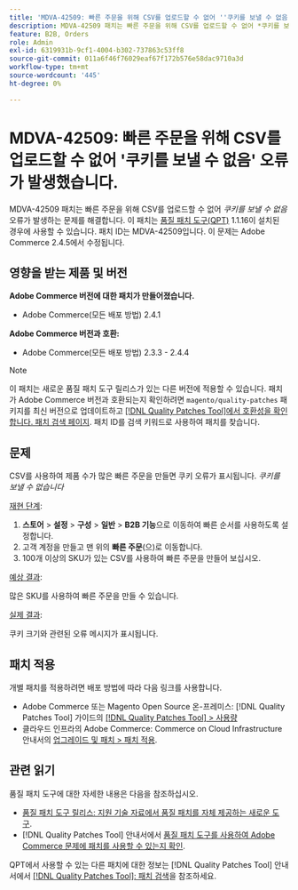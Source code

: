 ```yaml
---
title: 'MDVA-42509: 빠른 주문을 위해 CSV를 업로드할 수 없어 ''쿠키를 보낼 수 없음'' 오류가 발생했습니다.'
description: MDVA-42509 패치는 빠른 주문을 위해 CSV를 업로드할 수 없어 *쿠키를 보낼 수 없음* 오류가 발생하는 문제를 해결합니다. 이 패치는 [Quality Patches Tool (QPT)](https://experienceleague.adobe.com/en/docs/commerce-operations/tools/quality-patches-tool/quality-patches-tool-to-self-serve-quality-patches) 1.1.16이 설치된 경우 사용할 수 있습니다. 패치 ID는 MDVA-42509입니다. 이 문제는 Adobe Commerce 2.4.5에서 수정됩니다.
feature: B2B, Orders
role: Admin
exl-id: 6319931b-9cf1-4004-b302-737863c53ff8
source-git-commit: 011a6f46f76029eaf67f172b576e58dac9710a3d
workflow-type: tm+mt
source-wordcount: '445'
ht-degree: 0%

---
```


# MDVA-42509: 빠른 주문을 위해 CSV를 업로드할 수 없어 &#39;쿠키를 보낼 수 없음&#39; 오류가 발생했습니다.

MDVA-42509 패치는 빠른 주문을 위해 CSV를 업로드할 수 없어 *쿠키를 보낼 수 없음* 오류가 발생하는 문제를 해결합니다. 이 패치는 [품질 패치 도구(QPT)](https://experienceleague.adobe.com/en/docs/commerce-operations/tools/quality-patches-tool/quality-patches-tool-to-self-serve-quality-patches) 1.1.16이 설치된 경우에 사용할 수 있습니다. 패치 ID는 MDVA-42509입니다. 이 문제는 Adobe Commerce 2.4.5에서 수정됩니다.

## 영향을 받는 제품 및 버전

**Adobe Commerce 버전에 대한 패치가 만들어졌습니다.**

* Adobe Commerce(모든 배포 방법) 2.4.1

**Adobe Commerce 버전과 호환:**

* Adobe Commerce(모든 배포 방법) 2.3.3 - 2.4.4

>[!NOTE]
>
>이 패치는 새로운 품질 패치 도구 릴리스가 있는 다른 버전에 적용할 수 있습니다. 패치가 Adobe Commerce 버전과 호환되는지 확인하려면 `magento/quality-patches` 패키지를 최신 버전으로 업데이트하고 [[!DNL Quality Patches Tool]에서 호환성을 확인합니다. 패치 검색 페이지](https://experienceleague.adobe.com/en/docs/commerce-operations/tools/quality-patches-tool/quality-patches-tool-to-self-serve-quality-patches). 패치 ID를 검색 키워드로 사용하여 패치를 찾습니다.

## 문제

CSV를 사용하여 제품 수가 많은 빠른 주문을 만들면 쿠키 오류가 표시됩니다. *쿠키를 보낼 수 없습니다*

<u>재현 단계</u>:

1. **스토어** > **설정** > **구성** > **일반** > **B2B 기능**&#x200B;으로 이동하여 빠른 순서를 사용하도록 설정합니다.
1. 고객 계정을 만들고 맨 위의 **빠른 주문**(으)로 이동합니다.
1. 100개 이상의 SKU가 있는 CSV를 사용하여 빠른 주문을 만들어 보십시오.

<u>예상 결과</u>:

많은 SKU를 사용하여 빠른 주문을 만들 수 있습니다.

<u>실제 결과</u>:

쿠키 크기와 관련된 오류 메시지가 표시됩니다.

## 패치 적용

개별 패치를 적용하려면 배포 방법에 따라 다음 링크를 사용합니다.

* Adobe Commerce 또는 Magento Open Source 온-프레미스: [!DNL Quality Patches Tool] 가이드의 [[!DNL Quality Patches Tool] > 사용량](/help/tools/quality-patches-tool/usage.md)
* 클라우드 인프라의 Adobe Commerce: Commerce on Cloud Infrastructure 안내서의 [업그레이드 및 패치 > 패치 적용](https://experienceleague.adobe.com/docs/commerce-cloud-service/user-guide/develop/upgrade/apply-patches.html).

## 관련 읽기

품질 패치 도구에 대한 자세한 내용은 다음을 참조하십시오.

* [품질 패치 도구 릴리스: 지원 기술 자료에서 품질 패치를 자체 제공하는 새로운 도구](https://experienceleague.adobe.com/en/docs/commerce-operations/tools/quality-patches-tool/quality-patches-tool-to-self-serve-quality-patches).
* [!DNL Quality Patches Tool] 안내서에서 [품질 패치 도구를 사용하여 Adobe Commerce 문제에 패치를 사용할 수 있는지 확인](/help/tools/quality-patches-tool/patches-available-in-qpt/check-patch-for-magento-issue-with-magento-quality-patches.md).

QPT에서 사용할 수 있는 다른 패치에 대한 정보는 [!DNL Quality Patches Tool] 안내서에서 [[!DNL Quality Patches Tool]: 패치 검색](https://experienceleague.adobe.com/tools/commerce-quality-patches/index.html)을 참조하세요.
